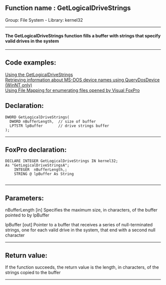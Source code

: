 
## Function name : GetLogicalDriveStrings
Group: File System - Library: kernel32    
***  


#### The GetLogicalDriveStrings function fills a buffer with strings that specify valid drives in the system
***  


## Code examples:
[Using the GetLogicalDriveStrings](../../samples/sample_017.md)  
[Retrieving information about MS-DOS device names using QueryDosDevice (WinNT only)](../../samples/sample_241.md)  
[Using File Mapping for enumerating files opened by Visual FoxPro](../../samples/sample_473.md)  

## Declaration:
```foxpro  
DWORD GetLogicalDriveStrings(
  DWORD nBufferLength,  // size of buffer
  LPTSTR lpBuffer       // drive strings buffer
);  
```  
***  


## FoxPro declaration:
```foxpro  
DECLARE INTEGER GetLogicalDriveStrings IN kernel32;
As "GetLogicalDriveStringsA";
	INTEGER  nBufferLength,;
	STRING @ lpBuffer As String
  
```  
***  


## Parameters:
nBufferLength 
[in] Specifies the maximum size, in characters, of the buffer pointed to by lpBuffer

lpBuffer 
[out] Pointer to a buffer that receives a series of null-terminated strings, one for each valid drive in the system, that end with a second null character  
***  


## Return value:
If the function succeeds, the return value is the length, in characters, of the strings copied to the buffer  
***  

